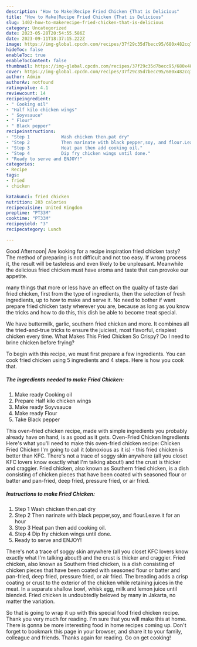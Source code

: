 ```yaml
---
description: "How to Make|Recipe Fried Chicken {That is Delicious"
title: "How to Make|Recipe Fried Chicken {That is Delicious"
slug: 1402-how-to-makerecipe-fried-chicken-that-is-delicious
category: Uncategorized
date: 2023-05-28T20:54:55.586Z
date: 2023-09-11T18:37:15.222Z
image: https://img-global.cpcdn.com/recipes/37f29c35d7becc95/680x482cq70/fried-chicken-recipe-main-photo.jpg
hideToc: false
enableToc: true
enableTocContent: false
thumbnail: https://img-global.cpcdn.com/recipes/37f29c35d7becc95/680x482cq70/fried-chicken-recipe-main-photo.jpg
cover: https://img-global.cpcdn.com/recipes/37f29c35d7becc95/680x482cq70/fried-chicken-recipe-main-photo.jpg
author: Admin
authorAv: notfound
ratingvalue: 4.1
reviewcount: 14
recipeingredient:
- " Cooking oil"
- "Half kilo chicken wings"
- " Soyvsauce"
- " Flour"
- " Black pepper"
recipeinstructions:
- "Step 1            Wash chicken then.pat dry"
- "Step 2            Then narinate with black pepper,soy, and flour.Leave.it for an hour"
- "Step 3            Heat pan then add cooking oil."
- "Step 4            Dip fry chicken wings until done."
- "Ready to serve and ENJOY!"
categories:
- Recipe
tags:
- fried
- chicken

katakunci: fried chicken 
nutrition: 203 calories
recipecuisine: United Kingdom
preptime: "PT33M"
cooktime: "PT33M"
recipeyield: "3"
recipecategory: Lunch

---
```



Good Afternoon| Are looking for a recipe inspiration fried chicken tasty? The method of preparing is not difficult and not too easy. If wrong process it, the result will be tasteless and even likely to be unpleasant. Meanwhile the delicious fried chicken must have aroma and taste that can provoke our appetite.






many things that more or less have an effect on the quality of taste dari fried chicken, first from the type of ingredients, then the selection of fresh ingredients, up to how to make and serve it. No need to bother if want prepare fried chicken tasty wherever you are, because as long as you know the tricks and how to do this, this dish be able to become treat special.


We have buttermilk, garlic, southern fried chicken and more. It combines all the tried-and-true tricks to ensure the juiciest, most flavorful, crispiest chicken every time. What Makes This Fried Chicken So Crispy? Do I need to brine chicken before frying?


To begin with this recipe, we must first prepare a few ingredients. You can cook fried chicken using 5 ingredients and 4 steps. Here is how you cook that.

<!--inarticleads1-->

##### The ingredients needed to make Fried Chicken:

1. Make ready  Cooking oil
1. Prepare Half kilo chicken wings
1. Make ready  Soyvsauce
1. Make ready  Flour
1. Take  Black pepper


This oven-fried chicken recipe, made with simple ingredients you probably already have on hand, is as good as it gets. Oven-Fried Chicken Ingredients Here&#39;s what you&#39;ll need to make this oven-fried chicken recipe: Chicken Fried Chicken I&#39;m going to call it (obnoxious as it is) - this fried chicken is better than KFC. There&#39;s not a trace of soggy skin anywhere (all you closet KFC lovers know exactly what I&#39;m talking about!) and the crust is thicker and craggier. Fried chicken, also known as Southern fried chicken, is a dish consisting of chicken pieces that have been coated with seasoned flour or batter and pan-fried, deep fried, pressure fried, or air fried. 

<!--inarticleads2-->

##### Instructions to make Fried Chicken:

1. Step 1            Wash chicken then.pat dry
1. Step 2            Then narinate with black pepper,soy, and flour.Leave.it for an hour
1. Step 3            Heat pan then add cooking oil.
1. Step 4            Dip fry chicken wings until done.
1. Ready to serve and ENJOY!

There&#39;s not a trace of soggy skin anywhere (all you closet KFC lovers know exactly what I&#39;m talking about!) and the crust is thicker and craggier. Fried chicken, also known as Southern fried chicken, is a dish consisting of chicken pieces that have been coated with seasoned flour or batter and pan-fried, deep fried, pressure fried, or air fried. The breading adds a crisp coating or crust to the exterior of the chicken while retaining juices in the meat. In a separate shallow bowl, whisk egg, milk and lemon juice until blended. Fried chicken is undoubtedly beloved by many in Jakarta, no matter the variation. 

So that is going to wrap it up with this special food fried chicken recipe. Thank you very much for reading. I'm sure that you will make this at home. There is gonna be more interesting food in home recipes coming up. Don't forget to bookmark this page in your browser, and share it to your family, colleague and friends. Thanks again for reading. Go on get cooking!
